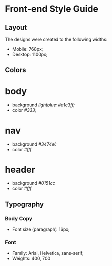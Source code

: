 # Front-end Style Guide

## Layout

The designs were created to the following widths:

- Mobile: 768px;
- Desktop: 1100px;

## Colors

# body
- background *lightblue: #a1c3ff;*
- color *#333;*

# nav
- background *#3474e6*
- color *#fff*

# header
- background *#0151cc*
- color *#fff*


## Typography

### Body Copy

- Font size (paragraph): 16px;
### Font

- Family: Arial, Helvetica, sans-serif;
- Weights: 400, 700